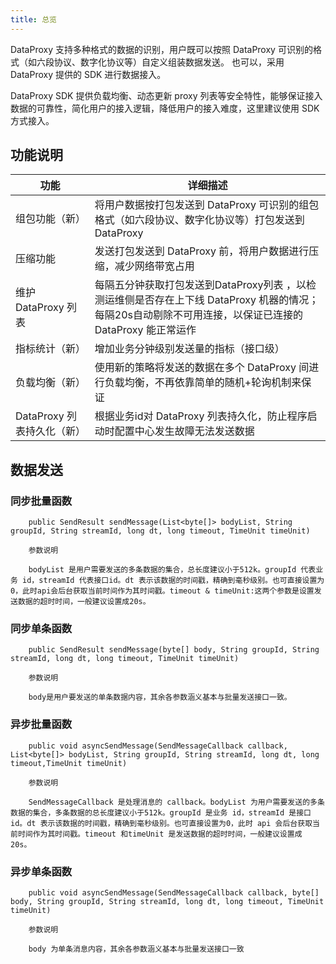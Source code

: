 ```yaml
---
title: 总览
---
```


DataProxy 支持多种格式的数据的识别，用户既可以按照 DataProxy 可识别的格式（如六段协议、数字化协议等）自定义组装数据发送。
也可以，采用 DataProxy 提供的 SDK 进行数据接入。

DataProxy SDK 提供负载均衡、动态更新 proxy 列表等安全特性，能够保证接入数据的可靠性，简化用户的接入逻辑，降低用户的接入难度，这里建议使用 SDK 方式接入。

## 功能说明

|  功能   | 详细描述  |
|  ----  | ----  |
| 组包功能（新）  | 将用户数据按打包发送到 DataProxy 可识别的组包格式（如六段协议、数字化协议等）打包发送到 DataProxy|
| 压缩功能  | 发送打包发送到 DataProxy 前，将用户数据进行压缩，减少网络带宽占用 |
| 维护 DataProxy 列表  | 每隔五分钟获取打包发送到DataProxy列表 ，以检测运维侧是否存在上下线 DataProxy 机器的情况；每隔20s自动剔除不可用连接，以保证已连接的 DataProxy 能正常运作 |
| 指标统计（新）  | 增加业务分钟级别发送量的指标（接口级） |
| 负载均衡（新）  | 使用新的策略将发送的数据在多个 DataProxy 间进行负载均衡，不再依靠简单的随机+轮询机制来保证 |
| DataProxy 列表持久化（新）  | 根据业务id对 DataProxy 列表持久化，防止程序启动时配置中心发生故障无法发送数据


## 数据发送

### 同步批量函数
```
    public SendResult sendMessage(List<byte[]> bodyList, String groupId, String streamId, long dt, long timeout, TimeUnit timeUnit)

    参数说明

    bodyList 是用户需要发送的多条数据的集合，总长度建议小于512k。groupId 代表业务 id，streamId 代表接口id。dt 表示该数据的时间戳，精确到毫秒级别。也可直接设置为0，此时api会后台获取当前时间作为其时间戳。timeout & timeUnit:这两个参数是设置发送数据的超时时间，一般建议设置成20s。
```


### 同步单条函数
```
    public SendResult sendMessage(byte[] body, String groupId, String streamId, long dt, long timeout, TimeUnit timeUnit)

    参数说明

    body是用户要发送的单条数据内容，其余各参数涵义基本与批量发送接口一致。
```


### 异步批量函数
```
    public void asyncSendMessage(SendMessageCallback callback, List<byte[]> bodyList, String groupId, String streamId, long dt, long timeout,TimeUnit timeUnit)

    参数说明

    SendMessageCallback 是处理消息的 callback。bodyList 为用户需要发送的多条数据的集合，多条数据的总长度建议小于512k。groupId 是业务 id，streamId 是接口 id。dt 表示该数据的时间戳，精确到毫秒级别。也可直接设置为0，此时 api 会后台获取当前时间作为其时间戳。timeout 和timeUnit 是发送数据的超时时间，一般建议设置成 20s。
```

### 异步单条函数
```
    public void asyncSendMessage(SendMessageCallback callback, byte[] body, String groupId, String streamId, long dt, long timeout, TimeUnit timeUnit)

    参数说明

    body 为单条消息内容，其余各参数涵义基本与批量发送接口一致
```